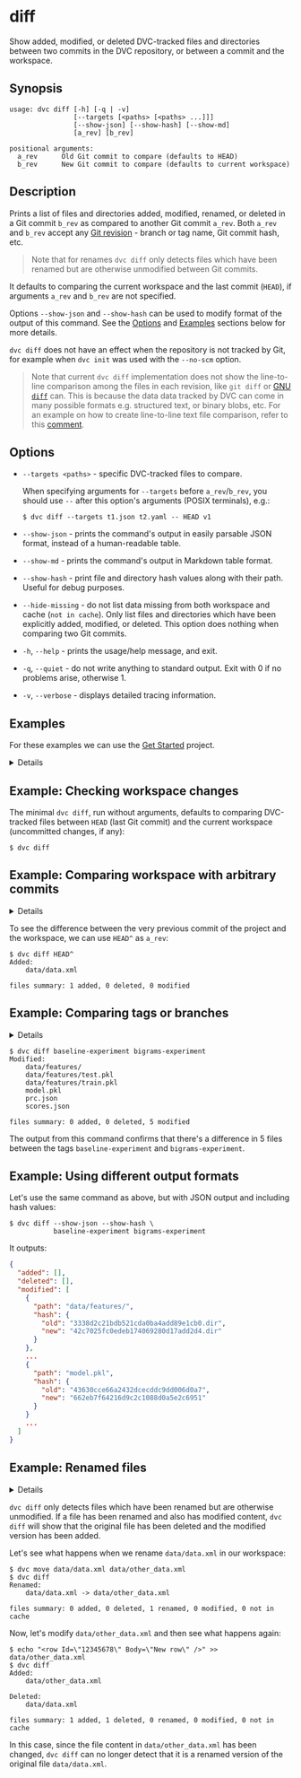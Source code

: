 # diff

Show added, modified, or deleted DVC-tracked files and directories between two
commits in the <abbr>DVC repository</abbr>, or between a commit and the
workspace.

## Synopsis

```usage
usage: dvc diff [-h] [-q | -v]
                [--targets [<paths> [<paths> ...]]]
                [--show-json] [--show-hash] [--show-md]
                [a_rev] [b_rev]

positional arguments:
  a_rev      Old Git commit to compare (defaults to HEAD)
  b_rev      New Git commit to compare (defaults to current workspace)
```

## Description

Prints a list of files and directories added, modified, renamed, or deleted in a
Git commit `b_rev` as compared to another Git commit `a_rev`. Both `a_rev` and
`b_rev` accept any [Git revision](https://git-scm.com/docs/gitrevisions) -
branch or tag name, Git commit hash, etc.

> Note that for renames `dvc diff` only detects files which have been renamed
> but are otherwise unmodified between Git commits.

It defaults to comparing the current workspace and the last commit (`HEAD`), if
arguments `a_rev` and `b_rev` are not specified.

Options `--show-json` and `--show-hash` can be used to modify format of the
output of this command. See the [Options](#options) and [Examples](#examples)
sections below for more details.

`dvc diff` does not have an effect when the repository is not tracked by Git,
for example when `dvc init` was used with the `--no-scm` option.

> Note that current `dvc diff` implementation does not show the line-to-line
> comparison among the files in each revision, like `git diff` or
> [GNU `diff`](https://www.gnu.org/software/diffutils/) can. This is because the
> data data tracked by DVC can come in many possible formats e.g. structured
> text, or binary blobs, etc. For an example on how to create line-to-line text
> file comparison, refer to this
> [comment](https://github.com/iterative/dvc/issues/770#issuecomment-512693256).

## Options

- `--targets <paths>` - specific DVC-tracked files to compare.

  When specifying arguments for `--targets` before `a_rev`/`b_rev`, you should
  use `--` after this option's arguments (POSIX terminals), e.g.:

  ```dvc
  $ dvc diff --targets t1.json t2.yaml -- HEAD v1
  ```

- `--show-json` - prints the command's output in easily parsable JSON format,
  instead of a human-readable table.

- `--show-md` - prints the command's output in Markdown table format.

- `--show-hash` - print file and directory hash values along with their path.
  Useful for debug purposes.

- `--hide-missing` - do not list data missing from both workspace and cache
  (`not in cache`). Only list files and directories which have been explicitly
  added, modified, or deleted. This option does nothing when comparing two Git
  commits.

- `-h`, `--help` - prints the usage/help message, and exit.

- `-q`, `--quiet` - do not write anything to standard output. Exit with 0 if no
  problems arise, otherwise 1.

- `-v`, `--verbose` - displays detailed tracing information.

## Examples

For these examples we can use the [Get Started](/doc/start) project.

<details>

### Click and expand to setup the project to run examples

Start by cloning our example repo if you don't already have it:

```dvc
$ git clone https://github.com/iterative/example-get-started
$ cd example-get-started
```

Download data using:

```dvc
$ dvc fetch -T
Preparing to download data from 'https://remote.dvc.org/get-started'
...
```

With the `-T` option, `dvc fetch` makes sure that we have all the data files
related to all existing Git tags in the repo. You may see the available tags of
our example repo [here](https://github.com/iterative/example-get-started/tags).

</details>

## Example: Checking workspace changes

The minimal `dvc diff`, run without arguments, defaults to comparing DVC-tracked
files between `HEAD` (last Git commit) and the current <abbr>workspace</abbr>
(uncommitted changes, if any):

```dvc
$ dvc diff
```

## Example: Comparing workspace with arbitrary commits

<details>

### Click and expand to setup the example

Let's checkout the
[2-track-data](https://github.com/iterative/example-get-started/releases/tag/2-track-data)
tag, corresponding to the [Data Versioning](/doc/start/data-versioning) _Get
Started_ chapter, right after we added `data.xml` file with DVC:

```dvc
$ git checkout 2-track-data
$ dvc checkout
```

</details>

To see the difference between the very previous commit of the project and the
workspace, we can use `HEAD^` as `a_rev`:

```dvc
$ dvc diff HEAD^
Added:
    data/data.xml

files summary: 1 added, 0 deleted, 0 modified
```

## Example: Comparing tags or branches

<details>

### Click and expand to setup the example

Our example repository has the `baseline-experiment` and `bigrams-experiment`
[tags](https://github.com/iterative/example-get-started/tags) tags, that
reference two different modeling experiments.

Having followed the example's setup, move into the `example-get-started/`
directory. Then make sure that you have the latest code and data with the
following commands:

```dvc
$ git checkout master
$ dvc checkout
```

</details>

```dvc
$ dvc diff baseline-experiment bigrams-experiment
Modified:
    data/features/
    data/features/test.pkl
    data/features/train.pkl
    model.pkl
    prc.json
    scores.json

files summary: 0 added, 0 deleted, 5 modified
```

The output from this command confirms that there's a difference in 5 files
between the tags `baseline-experiment` and `bigrams-experiment`.

## Example: Using different output formats

Let's use the same command as above, but with JSON output and including hash
values:

```dvc
$ dvc diff --show-json --show-hash \
           baseline-experiment bigrams-experiment
```

It outputs:

```json
{
  "added": [],
  "deleted": [],
  "modified": [
    {
      "path": "data/features/",
      "hash": {
        "old": "3338d2c21bdb521cda0ba4add89e1cb0.dir",
        "new": "42c7025fc0edeb174069280d17add2d4.dir"
      }
    },
    ...
    {
      "path": "model.pkl",
      "hash": {
        "old": "43630cce66a2432dcecddc9dd006d0a7",
        "new": "662eb7f64216d9c2c1088d0a5e2c6951"
      }
    }
    ...
  ]
}
```

## Example: Renamed files

<details>

### Click and expand to setup the example

Having followed the previous examples' setup, move into the
`example-get-started/` directory. Then make sure that you have the latest code
and data with the following commands:

```dvc
$ git checkout master
$ dvc checkout
```

</details>

`dvc diff` only detects files which have been renamed but are otherwise
unmodified. If a file has been renamed and also has modified content, `dvc diff`
will show that the original file has been deleted and the modified version has
been added.

Let's see what happens when we rename `data/data.xml` in our workspace:

```dvc
$ dvc move data/data.xml data/other_data.xml
$ dvc diff
Renamed:
    data/data.xml -> data/other_data.xml

files summary: 0 added, 0 deleted, 1 renamed, 0 modified, 0 not in cache
```

Now, let's modify `data/other_data.xml` and then see what happens again:

```dvc
$ echo "<row Id=\"12345678\" Body=\"New row\" />" >> data/other_data.xml
$ dvc diff
Added:
    data/other_data.xml

Deleted:
    data/data.xml

files summary: 1 added, 1 deleted, 0 renamed, 0 modified, 0 not in cache
```

In this case, since the file content in `data/other_data.xml` has been changed,
`dvc diff` can no longer detect that it is a renamed version of the original
file `data/data.xml`.

